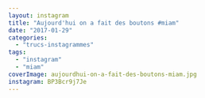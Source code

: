```yaml
---
layout: instagram
title: "Aujourd'hui on a fait des boutons #miam"
date: "2017-01-29"
categories: 
  - "trucs-instagrammes"
tags: 
  - "instagram"
  - "miam"
coverImage: aujourdhui-on-a-fait-des-boutons-miam.jpg
instagram: BP3Bcr9j7Je
---
```

